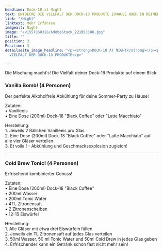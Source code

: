```yaml
---
headline: Dock-18 at Night
text: ENTDECKE DIE VIELFALT DER DOCK-18 PRODUKTE ZUHAUSE ODER IN DEINER BAR
link: "/Night"
linktext: Mehr Erfahren
imagealt: Night
image: "/v1557060326/AdobeStock_221953308.jpg"
title: ''
position: 3
Position: 3
detailseite_image_headline: "<p><strong>DOCK-18 AT NIGHT</strong></p><p>ENTDECKE DIE
  VIELFALT DER DOCK-18 PRODUKTE</p>"

---
```

Die Mischung macht's! Die Vielfalt deiner Dock-18 Produkte auf einem Blick:

### Vanilla Bomb! (4 Personen)

Der perfekte Alkoholfreie Abkühlung für deine Sommer-Party zu Hause!

Zutaten:  
• Vanilleeis  
• Eine Dose (200ml) Dock-18 "Black Coffee" oder "Latte Macchiato"

Herstellung:  
1\. Jeweils 2 Bällchen Vanilleeis pro Glas  
2\. Eine Dose (200ml) Dock-18 "Black Coffee" oder "Latte Macchiato" auf alle vier Gläser verteilen  
3\. Et voilà ! - Abkühlung und Geschmacksexplosion zugleich!

***

### Cold Brew Tonic! (4 Personen)

Erfrischend kombinierter Genuss!

Zutaten:  
• Eine Dose (200ml) Dock-18 "Black Coffee"   
• 200ml Wasser  
• 200ml Tonic Water  
• 4TL Zitronensaft  
• 2 Zitronenscheiben  
• 12-15 Eiswürfel 

Herstellung:  
1\. Alle Gläser mit etwa drei Eiswürfeln füllen  
2\. Jeweils ein TL Zitronensaft auf jedes Glas verteilen  
3\. 50ml Wasser, 50 ml Tonic Water und 50ml Cold Brew in jedes Glas geben  
4\. Erfrischender kann ein Getränk schon fast nicht mehr sein!